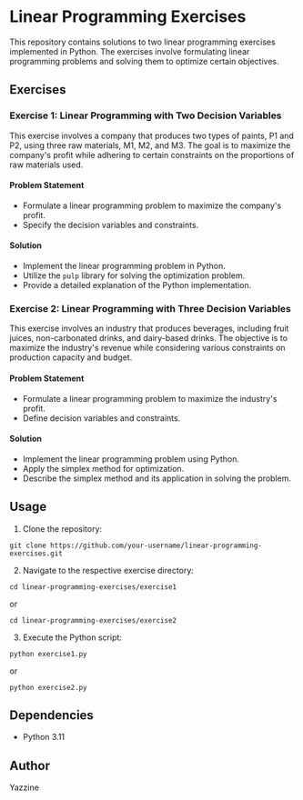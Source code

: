 # Linear Programming Exercises

This repository contains solutions to two linear programming exercises implemented in Python. The exercises involve formulating linear programming problems and solving them to optimize certain objectives.

## Exercises

### Exercise 1: Linear Programming with Two Decision Variables

This exercise involves a company that produces two types of paints, P1 and P2, using three raw materials, M1, M2, and M3. The goal is to maximize the company's profit while adhering to certain constraints on the proportions of raw materials used.

#### Problem Statement
- Formulate a linear programming problem to maximize the company's profit.
- Specify the decision variables and constraints.

#### Solution
- Implement the linear programming problem in Python.
- Utilize the `pulp` library for solving the optimization problem.
- Provide a detailed explanation of the Python implementation.

### Exercise 2: Linear Programming with Three Decision Variables

This exercise involves an industry that produces beverages, including fruit juices, non-carbonated drinks, and dairy-based drinks. The objective is to maximize the industry's revenue while considering various constraints on production capacity and budget.

#### Problem Statement
- Formulate a linear programming problem to maximize the industry's profit.
- Define decision variables and constraints.

#### Solution
- Implement the linear programming problem using Python.
- Apply the simplex method for optimization.
- Describe the simplex method and its application in solving the problem.

## Usage

1. Clone the repository:
```
git clone https://github.com/your-username/linear-programming-exercises.git
```

2. Navigate to the respective exercise directory:
```
cd linear-programming-exercises/exercise1
```
or
```
cd linear-programming-exercises/exercise2
```

3. Execute the Python script:
```
python exercise1.py
```
or
```
python exercise2.py
```

## Dependencies

- Python 3.11

## Author

Yazzine
